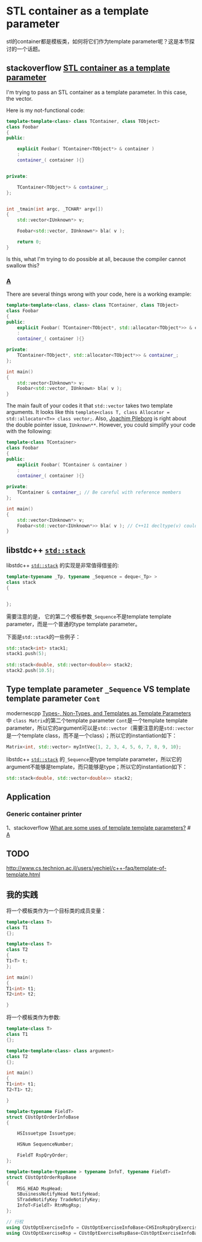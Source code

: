 # STL container as a template parameter

stl的container都是模板类，如何将它们作为template parameter呢？这是本节探讨的一个话题。

## stackoverflow [STL container as a template parameter](https://stackoverflow.com/questions/18613770/stl-container-as-a-template-parameter)

I'm trying to pass an STL container as a template parameter. In this case, the vector.

Here is my not-functional code:

```c++
template<template<class> class TContainer, class TObject>
class Foobar
{
public:

    explicit Foobar( TContainer<TObject*> & container )
    :
    container_( container ){}


private:

    TContainer<TObject*> & container_;
};


int _tmain(int argc, _TCHAR* argv[])
{
    std::vector<IUnknown*> v;

    Foobar<std::vector, IUnknown*> bla( v );

    return 0;
}
```

Is this, what I'm trying to do possible at all, because the compiler cannot swallow this?

### [A](https://stackoverflow.com/a/18614068)

There are several things wrong with your code, here is a working example:

```c++
template<template<class, class> class TContainer, class TObject>
class Foobar
{
public:
    explicit Foobar( TContainer<TObject*, std::allocator<TObject*>> & container )
    :
    container_( container ){}

private:
    TContainer<TObject*, std::allocator<TObject*>> & container_;
};

int main()
{
    std::vector<IUnknown*> v;
    Foobar<std::vector, IUnknown> bla( v );
}
```

The main fault of your codes it that `std::vector` takes two template arguments. It looks like this `template<class T, class Allocator = std::allocator<T>> class vector;`. Also, [Joachim Pileborg](https://stackoverflow.com/a/18613865/906773) is right about the double pointer issue, `IUnknown**`. However, you could simplify your code with the following:

```C++
template<class TContainer>
class Foobar
{
public:
    explicit Foobar( TContainer & container )
    :
    container_( container ){}

private:
    TContainer & container_; // Be careful with reference members
};

int main()
{
    std::vector<IUnknown*> v;
    Foobar<std::vector<IUnknown*>> bla( v ); // C++11 decltype(v) could be used
}
```

## libstdc++ [`std::stack`](https://code.woboq.org/gcc/libstdc++-v3/include/bits/stl_stack.h.html) 

libstdc++ [`std::stack`](https://code.woboq.org/gcc/libstdc++-v3/include/bits/stl_stack.h.html) 的实现是非常值得借鉴的:

```c++
template<typename _Tp, typename _Sequence = deque<_Tp> >
class stack
{


};
```

需要注意的是， 它的第二个模板参数`_Sequence`不是template template parameter，而是一个普通的type template parameter。

下面是`std::stack`的一些例子：

```c++
std::stack<int> stack1;
stack1.push(5);
    
std::stack<double, std::vector<double>> stack2;
stack2.push(10.5);
```



## Type template parameter `_Sequence` VS template template parameter `Cont`

modernescpp [Types-, Non-Types, and Templates as Template Parameters](https://www.modernescpp.com/index.php/types-non-types-and-templates-as-template-parameters) 中 `class Matrix`的第二个template parameter `Cont`是一个template template parameter，所以它的argument可以是`std::vector`（需要注意的是`std::vector`是一个template class，而不是一个class）；所以它的instantiation如下：

```c++
Matrix<int, std::vector> myIntVec{1, 2, 3, 4, 5, 6, 7, 8, 9, 10}; 
```

libstdc++ [`std::stack`](https://code.woboq.org/gcc/libstdc++-v3/include/bits/stl_stack.h.html) 的`_Sequence`是type template parameter，所以它的argument不能够是template，而只能够是type；所以它的instantiation如下：

```c++
std::stack<double, std::vector<double>> stack2;
```



## Application

### Generic container printer

1、stackoverflow [What are some uses of template template parameters?](https://stackoverflow.com/questions/213761/what-are-some-uses-of-template-template-parameters) # [A](https://stackoverflow.com/a/14311714)

## TODO



http://www.cs.technion.ac.il/users/yechiel/c++-faq/template-of-template.html







## 我的实践

将一个模板类作为一个目标类的成员变量：

```c++
template<class T>
class T1
{};

template<class T>
class T2
{
T1<T> t;
};

int main()
{
T1<int> t1;
T2<int> t2;

}
```

将一个模板类作为参数:

```c++
template<class T>
class T1
{};

template<template<class> class argument>
class T2
{};

int main()
{
T1<int> t1;
T2<T1> t2;

}
```



```c++
template<typename FieldT>
struct CUstOptOrderInfoBase
{

	HSIssuetype Issuetype;

	HSNum SequenceNumber;

	FieldT RspQryOrder;
};

template<template<typename > typename InfoT, typename FieldT>
struct CUstOptOrderRspBase
{
	MSG_HEAD MsgHead;
	SBusinessNotifyHead NotifyHead;
	STradeNotifyKey TradeNotifyKey;
	InfoT<FieldT> RtnMsgRsp;
};

// 行权
using CUstOptExerciseInfo = CUstOptExerciseInfoBase<CHSInsRspQryExerciseField>;
using CUstOptExerciseRsp = CUstOptExerciseRspBase<CUstOptExerciseInfoBase, CHSInsRspQryExerciseField>;
```




